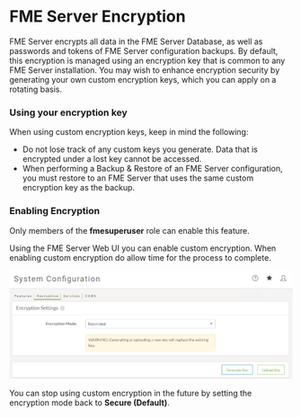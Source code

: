 # FME Server Encryption #

FME Server encrypts all data in the FME Server Database, as well as passwords and tokens of FME Server configuration backups. By default, this encryption is managed using an encryption key that is common to any FME Server installation. You may wish to enhance encryption security by generating your own custom encryption keys, which you can apply on a rotating basis.

### Using your encryption key ###

When using custom encryption keys, keep in mind the following:
- Do not lose track of any custom keys you generate. Data that is encrypted under a lost key cannot be accessed.
- When performing a Backup & Restore of an FME Server configuration, you must restore to an FME Server that uses the same custom encryption key as the backup.

### Enabling Encryption ###

Only members of the **fmesuperuser** role can enable this feature.

Using the FME Server Web UI you can enable custom encryption.  When enabling custom encryption do allow time for the process to complete.

![](./Images/5.013.FMEServerEncryption.png)

You can stop using custom encryption in the future by setting the encryption mode back to **Secure (Default)**.
